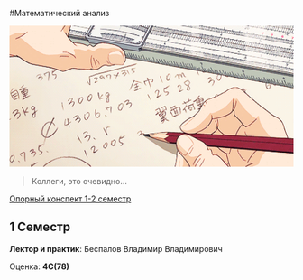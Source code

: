 #Математический анализ


<img alt="Cry" src="https://github.com/Gastozavr/itmo/blob/main/pictures/math.gif" height="250">

> Коллеги, это очевидно...

[Опорный конспект 1-2 семестр](https://drive.google.com/file/d/1djjiNfdQDAWuMCLIH2Q0yms76Agb54MP/view)

## 1 Семестр

**Лектор и практик**: Беспалов Владимир Владимирович

Оценка: **4C(78)**
